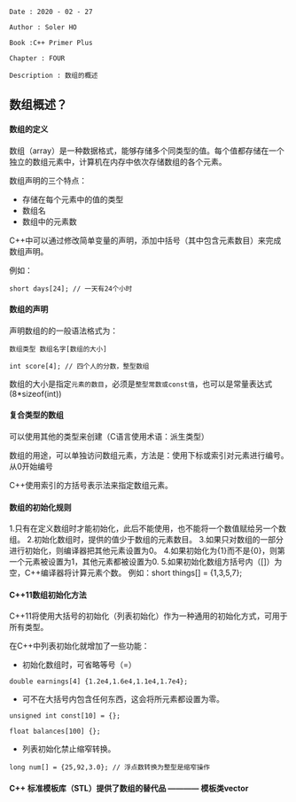 ```
Date : 2020 - 02 - 27

Author : Soler HO

Book :C++ Primer Plus

Chapter : FOUR
 
Description : 数组的概述
```

## 数组概述？

#### 数组的定义
数组（array）是一种数据格式，能够存储多个同类型的值。每个值都存储在一个独立的数组元素中，计算机在内存中依次存储数组的各个元素。


数组声明的三个特点：
- 存储在每个元素中的值的类型
- 数组名
- 数组中的元素数

C++中可以通过修改简单变量的声明，添加中括号（其中包含元素数目）来完成数组声明。

例如：
```
short days[24]; // 一天有24个小时
```

#### 数组的声明

声明数组的的一般语法格式为：
```
数组类型 数组名字[数组的大小]

int score[4]; // 四个人的分数，整型数组

```

数组的大小是指定`元素的数目`，必须是`整型常数或const值`，也可以是常量表达式(8*sizeof(int))

#### 复合类型的数组

可以使用其他的类型来创建（C语言使用术语：派生类型）

数组的用途，可以单独访问数组元素，方法是：使用下标或索引对元素进行编号。从0开始编号

C++使用索引的方括号表示法来指定数组元素。

#### 数组的初始化规则

1.只有在定义数组时才能初始化，此后不能使用，也不能将一个数值赋给另一个数组。
2.初始化数组时，提供的值少于数组的元素数目。
3.如果只对数组的一部分进行初始化，则编译器把其他元素设置为0。
4.如果初始化为{1}而不是{0}，则第一个元素被设置为1，其他元素都被设置为0.
5.如果初始化数组方括号内（[]）为空，C++编译器将计算元素个数。 例如：short things[] = {1,3,5,7};

#### C++11数组初始化方法
C++11将使用大括号的初始化（列表初始化）作为一种通用的初始化方式，可用于所有类型。

在C++中列表初始化就增加了一些功能：

- 初始化数组时，可省略等号（=）
```
double earnings[4] {1.2e4,1.6e4,1.1e4,1.7e4};
```
- 可不在大括号内包含任何东西，这会将所元素都设置为零。
```
unsigned int const[10] = {};

float balances[100] {};
```
- 列表初始化禁止缩窄转换。
```
long num[] = {25,92,3.0}; // 浮点数转换为整型是缩窄操作
```

#### C++ 标准模板库（STL）提供了数组的替代品 ———— 模板类vector

